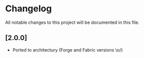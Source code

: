 # Changelog
All notable changes to this project will be documented in this file.

## [2.0.0]
- Ported to architectury (Forge and Fabric versions \o/)